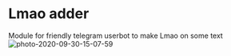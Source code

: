 # Lmao adder
Module for friendly telegram userbot to make Lmao on some text
<img src="https://i.ibb.co/VMPrgPM/photo-2020-09-30-15-07-59.jpg" alt="photo-2020-09-30-15-07-59" border="0">

